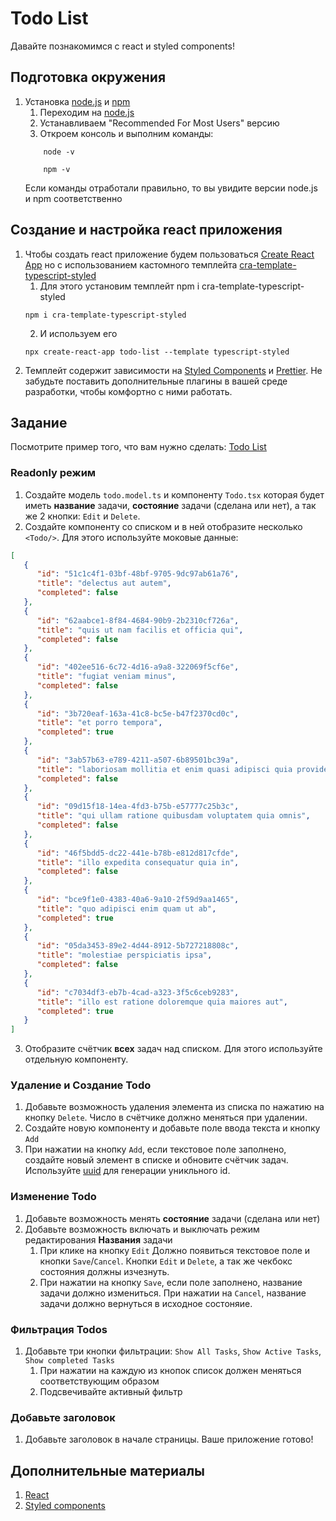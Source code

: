 # Todo List 

Давайте познакомимся с react и styled components!

## Подготовка окружения 
1. Установка [node.js](https://nodejs.org/en) и [npm](https://www.npmjs.com/)
   1. Переходим на [node.js](https://nodejs.org/en)
   2. Устанавливаем "Recommended For Most Users" версию
   3. Откроем консоль и выполним команды:
    ```
        node -v
    ```
    ```
        npm -v
    ```
   Если команды отработали правильно, то вы увидите версии node.js и npm соответственно

## Создание и настройка react приложения

1. Чтобы создать react приложение будем пользоваться [Create React App](https://create-react-app.dev/) но с использованием кастомного темплейта [cra-template-typescript-styled](https://www.npmjs.com/package/cra-template-typescript-styled)
   1. Для этого установим темплейт npm i cra-template-typescript-styled
   ```
   npm i cra-template-typescript-styled
   ```
   2. И используем его
   ```
   npx create-react-app todo-list --template typescript-styled
   ```
2. Темплейт содержит зависимости на [Styled Components](https://styled-components.com/) и [Prettier](https://prettier.io/). Не забудьте поставить дополнительные плагины в вашей среде разработки, чтобы комфортно с ними работать.

## Задание

Посмотрите пример того, что вам нужно сделать: [Todo List](https://todont.zachmanson.com/)

### Readonly режим
   1. Создайте модель `todo.model.ts` и компоненту `Todo.tsx` которая будет иметь **название** задачи, **состояние**  задачи (сделана или нет), а так же 2 кнопки: `Edit` и `Delete`.
   2. Создайте компоненту со списком и в ней отобразите несколько `<Todo/>`. Для этого используйте моковые данные:
   ```json
   [
      {
         "id": "51c1c4f1-03bf-48bf-9705-9dc97ab61a76",
         "title": "delectus aut autem",
         "completed": false
      },
      {
         "id": "62aabce1-8f84-4684-90b9-2b2310cf726a",
         "title": "quis ut nam facilis et officia qui",
         "completed": false
      },
      {
         "id": "402ee516-6c72-4d16-a9a8-322069f5cf6e",
         "title": "fugiat veniam minus",
         "completed": false
      },
      {
         "id": "3b720eaf-163a-41c8-bc5e-b47f2370cd0c",
         "title": "et porro tempora",
         "completed": true
      },
      {
         "id": "3ab57b63-e789-4211-a507-6b89501bc39a",
         "title": "laboriosam mollitia et enim quasi adipisci quia provident illum",
         "completed": false
      },
      {
         "id": "09d15f18-14ea-4fd3-b75b-e57777c25b3c",
         "title": "qui ullam ratione quibusdam voluptatem quia omnis",
         "completed": false
      },
      {
         "id": "46f5bdd5-dc22-441e-b78b-e812d817cfde",
         "title": "illo expedita consequatur quia in",
         "completed": false
      },
      {
         "id": "bce9f1e0-4383-40a6-9a10-2f59d9aa1465",
         "title": "quo adipisci enim quam ut ab",
         "completed": true
      },
      {
         "id": "05da3453-89e2-4d44-8912-5b727218808c",
         "title": "molestiae perspiciatis ipsa",
         "completed": false
      },
      {
         "id": "c7034df3-eb7b-4cad-a323-3f5c6ceb9283",
         "title": "illo est ratione doloremque quia maiores aut",
         "completed": true
      }
  ]
   ```
   3. Отобразите счётчик **всех** задач над списком. Для этого используйте отдельную компоненту.

### Удаление и Создание Todo
   1. Добавьте возможность удаления элемента из списка по нажатию на кнопку `Delete`. Число в счётчике должно меняться при удалении.
   2. Создайте новую компоненту и добавьте поле ввода текста и кнопку `Add`
   3. При нажатии на кнопку `Add`, если текстовое поле заполнено, создайте новый элемент в списке и обновите счётчик задач. Используйте [uuid](https://www.npmjs.com/package/uuid) для генерации уникльного id.

### Изменение Todo
   1. Добавьте возможность менять **состояние** задачи (сделана или нет)
   2. Добавьте возможность включать и выключать режим редактирования **Названия** задачи
      1. При клике на кнопку `Edit` Должно появиться текстовое поле и кнопки `Save`/`Cancel`. Кнопки `Edit` и `Delete`, а так же чекбокс состояния должны изчезнуть.
      2. При нажатии на кнопку `Save`, если поле заполнено, название задачи должно измениться. При нажатии на `Cancel`, название задачи должно вернуться в исходное состоняие.

### Фильтрация Todos
   1. Добавьте три кнопки фильтрации: `Show All Tasks`, `Show Active Tasks`, `Show completed Tasks`
      1. При нажатии на каждую из кнопок список должен меняться соответствующим образом
      2. Подсвечивайте активный фильтр

### Добавьте заголовок 
1. Добавьте заголовок в начале страницы. Ваше приложение готово!
   

## Дополнительные материалы

1. [React](https://ru.reactjs.org/)
2. [Styled components](https://habr.com/ru/post/591381/)





